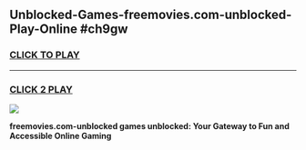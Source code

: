 
## Unblocked-Games-freemovies.com-unblocked-Play-Online #ch9gw
<h3>
<a href="https://news.freeplayer.one?title=freemovies.com-unblocked&ref=3">CLICK TO PLAY</a></h3>
<hr>

<h3>
<a href="https://news.freeplayer.one?title=freemovies.com-unblocked&ref=3">CLICK 2 PLAY</a>
  
</h3>

<a href="https://news.freeplayer.one?title=freemovies.com-unblocked&ref=3"><img src="https://clearcache.store/games.png"></a>


**freemovies.com-unblocked games unblocked: Your Gateway to Fun and Accessible Online Gaming**
